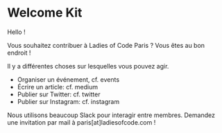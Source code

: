 # Welcome Kit 

Hello ! 

Vous souhaitez contribuer à Ladies of Code Paris ? Vous êtes au bon endroit !

Il y a différentes choses sur lesquelles vous pouvez agir. 

- Organiser un événement, cf. events
- Écrire un article: cf. medium 
- Publier sur Twitter: cf. twitter
- Publier sur Instagram: cf. instagram 


Nous utilisons beaucoup Slack pour interagir entre membres. Demandez une invitation par mail à paris[at]ladiesofcode.com !